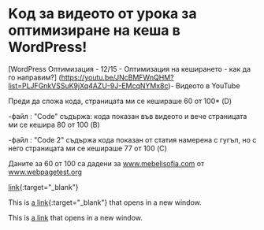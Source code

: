 # Kод за видеото от урока за оптимизиране на кеша в WordPress!
[WordPress Оптимизация - 12/15 - Оптимизация на кеширането - как да го направим?] (https://youtu.be/JNcBMFWnQHM?list=PLJFGnkVSSuK9jXq4AZU-9J-EMcqNYMx8c)- Видеото в YouTube

Преди да сложа кода, страницата ми се кешираше 60 от 100* (D)

-файл : "Code" съдържа: кода показан във видеото и вече страницата ми се кешира 80 от 100 (B)

-файл : "Code 2"  съдържа кода показан от статия намерена с гугъл, но с него страницата ми се кешираше 77 от 100  (C)



Даните за 60 от 100 са дадени за www.mebelisofia.com от www.webpagetest.org



[link](www.mebelisofia.com){:target="_blank"}


This is [a link](http://example.com){:target="_blank"} that opens in a new window.

<p>This is <a href="http://example.com" target="_blank">a link</a> that opens in a new window.</p>
